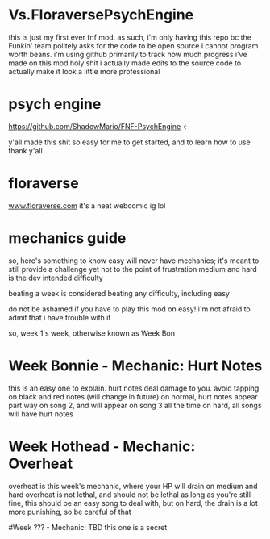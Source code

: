 # Vs.FloraversePsychEngine
this is just my first ever fnf mod.
as such, i'm only having this repo bc the Funkin' team politely asks for the code to be open source
i cannot program worth beans. i'm using github primarily to track how much progress i've made on this mod
holy shit
i actually made edits to the source code to actually make it look a little more professional

# psych engine
https://github.com/ShadowMario/FNF-PsychEngine <- 

y'all made this shit so easy for me to get started, and to learn how to use
thank y'all

# floraverse
www.floraverse.com
it's a neat webcomic ig lol

# mechanics guide
so, here's something to know
easy will never have mechanics; it's meant to still provide a challenge yet not to the point of frustration
medium and hard is the dev intended difficulty

beating a week is considered beating any difficulty, including easy

do not be ashamed if you have to play this mod on easy! i'm not afraid to admit that i have trouble with it

so, week 1's week, otherwise known as Week Bon

# Week Bonnie - Mechanic: Hurt Notes
this is an easy one to explain. hurt notes deal damage to you. avoid tapping on black and red notes (will change in future)
on normal, hurt notes appear part way on song 2, and will appear on song 3 all the time
on hard, all songs will have hurt notes

# Week Hothead - Mechanic: Overheat
overheat is this week's mechanic, where your HP will drain on medium and hard
overheat is not lethal, and should not be lethal
as long as you're still fine, this should be an easy song to deal with, but on hard, the drain is a lot more punishing, so be careful of that

#Week ??? - Mechanic: TBD
this one is a secret
